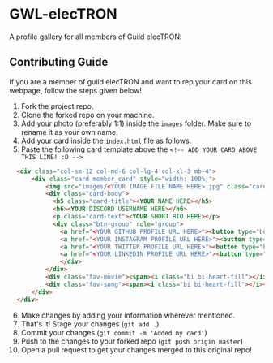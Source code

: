 # GWL-elecTRON
A profile gallery for all members of Guild elecTRON!

## Contributing Guide

If you are a member of guild elecTRON and want to rep your card on this webpage, follow the steps given below!

1. Fork the project repo.
2. Clone the forked repo on your machine.
3. Add your photo (preferably 1:1) inside the `images` folder. Make sure to rename it as your own name.
4. Add your card inside the `index.html` file as follows.
5. Paste the following card template above the `<!-- ADD YOUR CARD ABOVE THIS LINE! :D -->`
```html
  <div class="col-sm-12 col-md-6 col-lg-4 col-xl-3 mb-4">
      <div class="card member_card" style="width: 100%;">
          <img src="images/<YOUR IMAGE FILE NAME HERE>.jpg" class="card-img-top">
          <div class="card-body">
            <h5 class="card-title"><YOUR NAME HERE></h5>
            <h6><YOUR DISCORD USERNAME HERE></h6>
            <p class="card-text"><YOUR SHORT BIO HERE></p>
            <div class="btn-group" role="group">
              <a href="<YOUR GITHUB PROFILE URL HERE>"><button type="button" class="btn btn-outline-dark"><i class="bi bi-github"></i></button></a>
              <a href="<YOUR INSTAGRAM PROFILE URL HERE>"><button type="button" class="btn btn-outline-dark"><i class="bi bi-instagram"></i></button></a>
              <a href="<YOUR TWITTER PROFILE URL HERE>"><button type="button" class="btn btn-outline-dark"><i class="bi bi-twitter"></i></button></a>
              <a href="<YOUR LINKEDIN PROFILE URL HERE>"><button type="button" class="btn btn-outline-dark"><i class="bi bi-linkedin"></i></button></a>
              </div>
          </div>
          <div class="fav-movie"><span><i class="bi bi-heart-fill"></i> <i class="bi bi-film"></i></span><span><YOUR FAVOURITE MOVIE HERE></span></div>
          <div class="fav-song"><span><i class="bi bi-heart-fill"></i><i class="bi bi-music-note-beamed"></i></span><span><YOUR FAVOURITE SONG HERE></span></div>
      </div>
  </div>
```
6. Make changes by adding your information wherever mentioned.
7. That's it! Stage your changes (`git add .`)
8. Commit your changes (`git commit -m 'Added my card'`)
9. Push to the changes to your forked repo (`git push origin master`)
10. Open a pull request to get your changes merged to this original repo!
